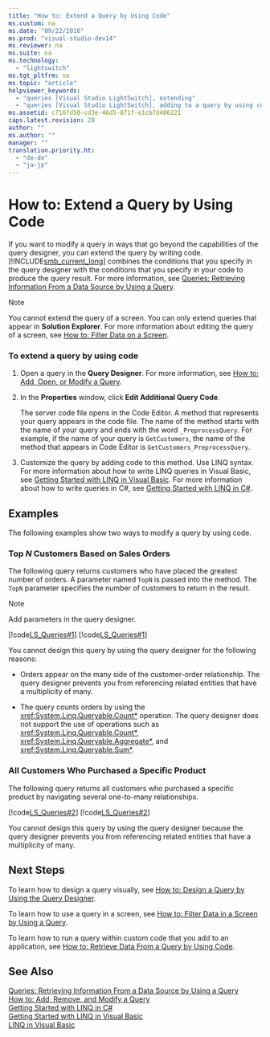 ```yaml
---
title: "How to: Extend a Query by Using Code"
ms.custom: na
ms.date: "09/22/2016"
ms.prod: "visual-studio-dev14"
ms.reviewer: na
ms.suite: na
ms.technology: 
  - "lightswitch"
ms.tgt_pltfrm: na
ms.topic: "article"
helpviewer_keywords: 
  - "queries [Visual Studio LightSwitch], extending"
  - "queries [Visual Studio LightSwitch], adding to a query by using code"
ms.assetid: c716fd50-cd3e-46d5-871f-e1cb7d406221
caps.latest.revision: 20
author: ""
ms.author: ""
manager: ""
translation.priority.ht: 
  - "de-de"
  - "ja-jp"
---
```

# How to: Extend a Query by Using Code
If you want to modify a query in ways that go beyond the capabilities of the query designer, you can extend the query by writing code.   
[!INCLUDE[smb_current_long](../vs140/includes/smb_current_long_md.md)] combines the conditions that you specify in the query designer with the conditions that you specify in your code to produce the query result. For more information, see [Queries: Retrieving Information From a Data Source by Using a Query](../vs140/queries--retrieving-information-from-a-data-source.md).  
  
> [!NOTE]
>  You cannot extend the query of a screen. You can only extend queries that appear in **Solution Explorer**. For more information about editing the query of a screen, see [How to: Filter Data on a Screen](../vs140/how-to--filter-data-on-a-silverlight-screen.md).  
  
### To extend a query by using code  
  
1.  Open a query in the **Query Designer**. For more information, see [How to: Add, Open, or Modify a Query](../vs140/how-to--add--remove--and-modify-a-query.md).  
  
2.  In the **Properties** window, click **Edit Additional Query Code**.  
  
     The server code file opens in the Code Editor. A method that represents your query appears in the code file. The name of the method starts with the name of your query and ends with the word `_PreprocessQuery`. For example, if the name of your query is `GetCustomers`, the name of the method that appears in Code Editor is `GetCustomers_PreprocessQuery`.  
  
3.  Customize the query by adding code to this method. Use LINQ syntax. For more information about how to write LINQ queries in Visual Basic, see [Getting Started with LINQ in Visual Basic](../vs140/getting-started-with-linq-in-visual-basic.md). For more information about how to write queries in C#, see [Getting Started with LINQ in C#](../vs140/getting-started-with-linq-in-csharp.md).  
  
## Examples  
 The following examples show two ways to modify a query by using code.  
  
### Top *N* Customers Based on Sales Orders  
 The following query returns customers who have placed the greatest number of orders. A parameter named `TopN` is passed into the method. The `TopN` parameter specifies the number of customers to return in the result.  
  
> [!NOTE]
>  Add parameters in the query designer.  
  
 [!code[LS_Queries#1](../vs140/codesnippet/CSharp/how-to--extend-a-query-by-using-code_1.cs)]
[!code[LS_Queries#1](../vs140/codesnippet/VisualBasic/how-to--extend-a-query-by-using-code_1.vb)]  
  
 You cannot design this query by using the query designer for the following reasons:  
  
-   Orders appear on the many side of the customer-order relationship. The query designer prevents you from referencing related entities that have a multiplicity of many.  
  
-   The query counts orders by using the <xref:System.Linq.Queryable.Count*> operation. The query designer does not support the use of operations such as <xref:System.Linq.Queryable.Count*>, <xref:System.Linq.Queryable.Aggregate*>, and <xref:System.Linq.Queryable.Sum*>.  
  
### All Customers Who Purchased a Specific Product  
 The following query returns all customers who purchased a specific product by navigating several one-to-many relationships.  
  
 [!code[LS_Queries#2](../vs140/codesnippet/CSharp/how-to--extend-a-query-by-using-code_2.cs)]
[!code[LS_Queries#2](../vs140/codesnippet/VisualBasic/how-to--extend-a-query-by-using-code_2.vb)]  
  
 You cannot design this query by using the query designer because the query designer prevents you from referencing related entities that have a multiplicity of many.  
  
## Next Steps  
 To learn how to design a query visually, see [How to: Design a Query by Using the Query Designer](../vs140/how-to--design-a-query-by-using-the-query-designer.md).  
  
 To learn how to use a query in a screen, see [How to: Filter Data in a Screen by Using a Query](../vs140/how-to--filter-data-on-a-silverlight-screen.md).  
  
 To learn how to run a query within custom code that you add to an application, see [How to: Retrieve Data From a Query by Using Code](../vs140/how-to--retrieve-data-from-a-query-by-using-code.md).  
  
## See Also  
 [Queries: Retrieving Information From a Data Source by Using a Query](../vs140/queries--retrieving-information-from-a-data-source.md)   
 [How to: Add, Remove, and Modify a Query](../vs140/how-to--add--remove--and-modify-a-query.md)   
 [Getting Started with LINQ in C#](../vs140/getting-started-with-linq-in-csharp.md)   
 [Getting Started with LINQ in Visual Basic](../vs140/getting-started-with-linq-in-visual-basic.md)   
 [LINQ in Visual Basic](../vs140/linq-in-visual-basic.md)